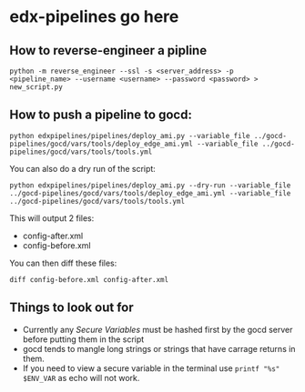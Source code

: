 # edx-pipelines go here

## How to reverse-engineer a pipline
```
python -m reverse_engineer --ssl -s <server_address> -p <pipeline_name> --username <username> --password <password> > new_script.py
```

## How to push a pipeline to gocd:
```
python edxpipelines/pipelines/deploy_ami.py --variable_file ../gocd-pipelines/gocd/vars/tools/deploy_edge_ami.yml --variable_file ../gocd-pipelines/gocd/vars/tools/tools.yml
```

You can also do a dry run of the script:
```
python edxpipelines/pipelines/deploy_ami.py --dry-run --variable_file ../gocd-pipelines/gocd/vars/tools/deploy_edge_ami.yml --variable_file ../gocd-pipelines/gocd/vars/tools/tools.yml
```

This will output 2 files:
- config-after.xml
- config-before.xml

You can then diff these files:
```
diff config-before.xml config-after.xml
```

## Things to look out for
- Currently any *Secure Variables* must be hashed first by the gocd server before putting them in the script
- gocd tends to mangle long strings or strings that have carrage returns in them.
- If you need to view a secure variable in the terminal use ```printf "%s" $ENV_VAR``` as echo will not work.
